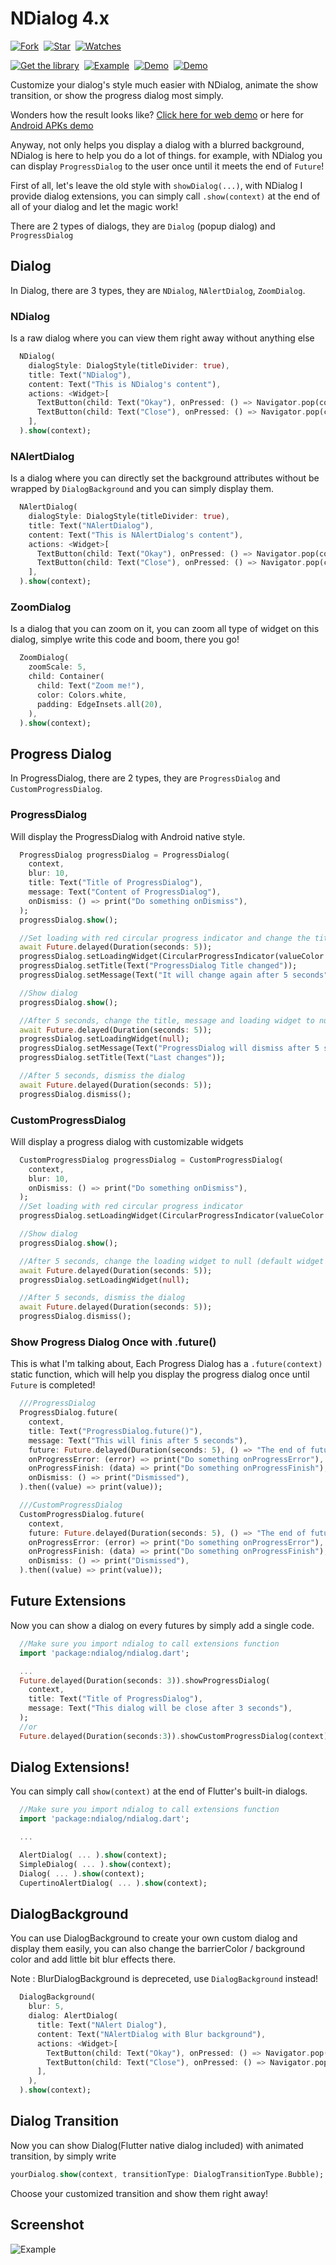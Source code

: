 # NDialog 4.x
[![Fork](https://img.shields.io/github/forks/nizwar/ndialog?style=social)](https://github.com/nizwar/ndialog/fork)&nbsp; [![Star](https://img.shields.io/github/stars/nizwar/ndialog?style=social)](https://github.com/nizwar/ndialog/star)&nbsp; [![Watches](https://img.shields.io/github/watchers/nizwar/ndialog?style=social)](https://github.com/nizwar/ndialog/)

[![Get the library](https://img.shields.io/badge/Get%20library-pub-blue)](https://pub.dev/packages/ndialog)&nbsp; [![Example](https://img.shields.io/badge/Example-Code-blue)](https://pub.dev/packages/ndialog/example)&nbsp; [![Demo](https://img.shields.io/badge/Demo-WEB-blue)](https://nizwar.github.io/ndialog)&nbsp; [![Demo](https://img.shields.io/badge/Demo-APKs-blue)](https://github.com/nizwar/ndialog/releases)

Customize your dialog's style much easier with NDialog, animate the show transition, or show the progress dialog most simply.

Wonders how the result looks like? [Click here for web demo](https://nizwar.github.io/ndialog) or here for [Android APKs demo](https://github.com/nizwar/ndialog/releases)

Anyway, not only helps you display a dialog with a blurred background, NDialog is here to help you do a lot of things. for example, with NDialog you can display `ProgressDialog` to the user once until it meets the end of `Future`!

First of all, let's leave the old style with `showDialog(...)`, with NDialog I provide dialog extensions, you can simply call `.show(context)` at the end of all of your dialog and let the magic work!

There are 2 types of dialogs, they are `Dialog` (popup dialog) and `ProgressDialog`
## Dialog
In Dialog, there are 3 types, they are `NDialog`, `NAlertDialog`, `ZoomDialog`.

### NDialog
Is a raw dialog where you can view them right away without anything else

``` dart
  NDialog(
    dialogStyle: DialogStyle(titleDivider: true),
    title: Text("NDialog"),
    content: Text("This is NDialog's content"),
    actions: <Widget>[
      TextButton(child: Text("Okay"), onPressed: () => Navigator.pop(context)),
      TextButton(child: Text("Close"), onPressed: () => Navigator.pop(context)),
    ],
  ).show(context);
```

### NAlertDialog
Is a dialog where you can directly set the background attributes without be wrapped by `DialogBackground` and you can simply display them.

``` dart
  NAlertDialog(
    dialogStyle: DialogStyle(titleDivider: true),
    title: Text("NAlertDialog"),
    content: Text("This is NAlertDialog's content"),
    actions: <Widget>[
      TextButton(child: Text("Okay"), onPressed: () => Navigator.pop(context)),
      TextButton(child: Text("Close"), onPressed: () => Navigator.pop(context)),
    ],
  ).show(context);
``` 

### ZoomDialog
Is a dialog that you can zoom on it, you can zoom all type of widget on this dialog, simplye write this code and boom, there you go!

``` dart
  ZoomDialog(
    zoomScale: 5,
    child: Container(
      child: Text("Zoom me!"),
      color: Colors.white,
      padding: EdgeInsets.all(20),
    ),
  ).show(context);
``` 
 

## Progress Dialog
In ProgressDialog, there are 2 types, they are `ProgressDialog` and `CustomProgressDialog`.

### ProgressDialog
Will display the ProgressDialog with Android native style.

``` dart
  ProgressDialog progressDialog = ProgressDialog(
    context,
    blur: 10,
    title: Text("Title of ProgressDialog"),
    message: Text("Content of ProgressDialog"),
    onDismiss: () => print("Do something onDismiss"),
  );
  progressDialog.show();

  //Set loading with red circular progress indicator and change the title and message
  await Future.delayed(Duration(seconds: 5));
  progressDialog.setLoadingWidget(CircularProgressIndicator(valueColor: AlwaysStoppedAnimation(Colors.red)));
  progressDialog.setTitle(Text("ProgressDialog Title changed"));
  progressDialog.setMessage(Text("It will change again after 5 seconds"));

  //Show dialog
  progressDialog.show();

  //After 5 seconds, change the title, message and loading widget to null (default widget is CircularProgressIndicator)
  await Future.delayed(Duration(seconds: 5));
  progressDialog.setLoadingWidget(null);
  progressDialog.setMessage(Text("ProgressDialog will dismiss after 5 seconds"));
  progressDialog.setTitle(Text("Last changes"));

  //After 5 seconds, dismiss the dialog
  await Future.delayed(Duration(seconds: 5));
  progressDialog.dismiss();
```

### CustomProgressDialog
Will display a progress dialog with customizable widgets

``` dart
  CustomProgressDialog progressDialog = CustomProgressDialog(
    context,
    blur: 10,
    onDismiss: () => print("Do something onDismiss"),
  );
  //Set loading with red circular progress indicator
  progressDialog.setLoadingWidget(CircularProgressIndicator(valueColor: AlwaysStoppedAnimation(Colors.red)));

  //Show dialog
  progressDialog.show();

  //After 5 seconds, change the loading widget to null (default widget is CircularProgressIndicator)
  await Future.delayed(Duration(seconds: 5));
  progressDialog.setLoadingWidget(null);

  //After 5 seconds, dismiss the dialog
  await Future.delayed(Duration(seconds: 5));
  progressDialog.dismiss();
```

### Show Progress Dialog Once with .future()
This is what I'm talking about, Each Progress Dialog has a `.future(context)` static function, which will help you display the progress dialog once until `Future` is completed!

```dart
  ///ProgressDialog
  ProgressDialog.future(
    context,
    title: Text("ProgressDialog.future()"),
    message: Text("This will finis after 5 seconds"),
    future: Future.delayed(Duration(seconds: 5), () => "The end of future (5 seconds)"),
    onProgressError: (error) => print("Do something onProgressError"),
    onProgressFinish: (data) => print("Do something onProgressFinish"),
    onDismiss: () => print("Dismissed"),
  ).then((value) => print(value));

  ///CustomProgressDialog
  CustomProgressDialog.future(
    context,
    future: Future.delayed(Duration(seconds: 5), () => "The end of future (5 seconds)"),
    onProgressError: (error) => print("Do something onProgressError"),
    onProgressFinish: (data) => print("Do something onProgressFinish"),
    onDismiss: () => print("Dismissed"),
  ).then((value) => print(value));

```

## Future Extensions
Now you can show a dialog on every futures by simply add a single code.

``` dart
  //Make sure you import ndialog to call extensions function
  import 'package:ndialog/ndialog.dart';

  ...
  Future.delayed(Duration(seconds: 3)).showProgressDialog(
    context,
    title: Text("Title of ProgressDialog"),
    message: Text("This dialog will be close after 3 seconds"),
  );
  //or
  Future.delayed(Duration(seconds:3)).showCustomProgressDialog(context);
```

## Dialog Extensions!
You can simply call `show(context)` at the end of Flutter's built-in dialogs.

```dart
  //Make sure you import ndialog to call extensions function
  import 'package:ndialog/ndialog.dart';

  ...

  AlertDialog( ... ).show(context);
  SimpleDialog( ... ).show(context);
  Dialog( ... ).show(context);
  CupertinoAlertDialog( ... ).show(context);
```

## DialogBackground
You can use DialogBackground to create your own custom dialog and display them easily, you can also change the barrierColor / background color and add little bit blur effects there.

Note : BlurDialogBackground is depreceted, use `DialogBackground` instead!

``` dart
  DialogBackground(
    blur: 5,
    dialog: AlertDialog(
      title: Text("NAlert Dialog"),
      content: Text("NAlertDialog with Blur background"),
      actions: <Widget>[
        TextButton(child: Text("Okay"), onPressed: () => Navigator.pop(context)),
        TextButton(child: Text("Close"), onPressed: () => Navigator.pop(context)),
      ],
    ),
  ).show(context);
``` 

## Dialog Transition
Now you can show Dialog(Flutter native dialog included) with animated transition, by simply write

``` dart
yourDialog.show(context, transitionType: DialogTransitionType.Bubble);
```

Choose your customized transition and show them right away!


## Screenshot
![Example](https://blogger.googleusercontent.com/img/b/R29vZ2xl/AVvXsEgCTCVLSyHqmw_Q75c4y6Aai2dXFe7RQU-qWzCKTEKxUsbCyIah54dLQCaEQk3aZ1LnLG3tzcgs1AAxOQ-98WY87iyMc0tHA-04ofQ0y2f2nsZNDRkOmuvIpuvsAicObJySC0BgOBsLdAlvexj-9jRIZ-ynunRpWchf3RAx77GUZUxe12GMlYiZDqcd/s728/ndialog_preview.gif)
